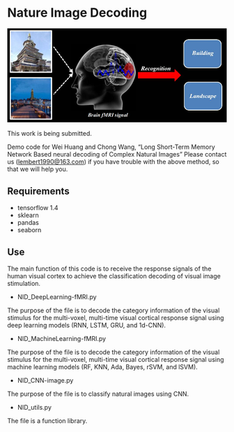 # Nature Image Decoding

![Decoding.jpg](Decoding.jpg)

This work is being submitted.

Demo code for Wei Huang and Chong Wang, “Long Short-Term Memory Network Based neural decoding of Complex Natural Images”
Please contact us (lembert1990@163.com) if you have trouble with the above method, so that we will help you.

## Requirements
-	tensorflow 1.4
-	sklearn
-	pandas
-	seaborn

## Use
The main function of this code is to receive the response signals of the human visual cortex to achieve the classification decoding of visual image stimulation.
-	NID_DeepLearning-fMRI.py

The purpose of the file is to decode the category information of the visual stimulus for the multi-voxel, multi-time visual cortical response signal using deep learning models (RNN, LSTM, GRU, and 1d-CNN).

-	NID_MachineLearning-fMRI.py

The purpose of the file is to decode the category information of the visual stimulus for the multi-voxel, multi-time visual cortical response signal using machine learning models (RF, KNN, Ada, Bayes, rSVM, and lSVM).

-	NID_CNN-image.py

The purpose of the file is to classify natural images using CNN.

-	NID_utils.py

The file is a function library.

